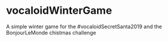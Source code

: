 # vocaloidWinterGame
A simple winter game for the #vocaloidSecretSanta2019 and the BonjourLeMonde chistmas challenge
